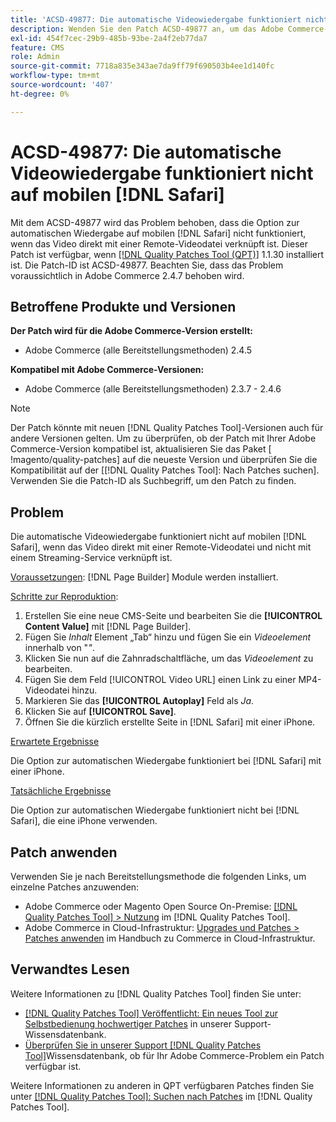 ```yaml
---
title: 'ACSD-49877: Die automatische Videowiedergabe funktioniert nicht auf Mobilgeräten [!DNL Safari]'
description: Wenden Sie den Patch ACSD-49877 an, um das Adobe Commerce-Problem zu beheben, dass die Option für die automatische Videowiedergabe auf Mobilgeräten nicht funktioniert [!DNL Safari]  wenn das Video direkt mit einer Remote-Videodatei verknüpft ist.
exl-id: 454f7cec-29b9-485b-93be-2a4f2eb77da7
feature: CMS
role: Admin
source-git-commit: 7718a835e343ae7da9ff79f690503b4ee1d140fc
workflow-type: tm+mt
source-wordcount: '407'
ht-degree: 0%

---
```


# ACSD-49877: Die automatische Videowiedergabe funktioniert nicht auf mobilen [!DNL Safari]

Mit dem ACSD-49877 wird das Problem behoben, dass die Option zur automatischen Wiedergabe auf mobilen [!DNL Safari] nicht funktioniert, wenn das Video direkt mit einer Remote-Videodatei verknüpft ist. Dieser Patch ist verfügbar, wenn [[!DNL Quality Patches Tool (QPT)]](/help/announcements/adobe-commerce-announcements/magento-quality-patches-released-new-tool-to-self-serve-quality-patches.md) 1.1.30 installiert ist. Die Patch-ID ist ACSD-49877. Beachten Sie, dass das Problem voraussichtlich in Adobe Commerce 2.4.7 behoben wird.

## Betroffene Produkte und Versionen

**Der Patch wird für die Adobe Commerce-Version erstellt:**

* Adobe Commerce (alle Bereitstellungsmethoden) 2.4.5

**Kompatibel mit Adobe Commerce-Versionen:**

* Adobe Commerce (alle Bereitstellungsmethoden) 2.3.7 - 2.4.6

>[!NOTE]
>
>Der Patch könnte mit neuen [!DNL Quality Patches Tool]-Versionen auch für andere Versionen gelten. Um zu überprüfen, ob der Patch mit Ihrer Adobe Commerce-Version kompatibel ist, aktualisieren Sie das Paket [ !magento/quality-patches] auf die neueste Version und überprüfen Sie die Kompatibilität auf der [[!DNL Quality Patches Tool]: Nach Patches suchen]. Verwenden Sie die Patch-ID als Suchbegriff, um den Patch zu finden.

## Problem

Die automatische Videowiedergabe funktioniert nicht auf mobilen [!DNL Safari], wenn das Video direkt mit einer Remote-Videodatei und nicht mit einem Streaming-Service verknüpft ist.

<u>Voraussetzungen</u>:
[!DNL Page Builder] Module werden installiert.

<u>Schritte zur Reproduktion</u>:

1. Erstellen Sie eine neue CMS-Seite und bearbeiten Sie die **[!UICONTROL Content Value]** mit [!DNL Page Builder].
1. Fügen Sie *Inhalt* Element „Tab“ hinzu und fügen Sie ein *Videoelement* innerhalb von &quot;*&quot;*.
1. Klicken Sie nun auf die Zahnradschaltfläche, um das *Videoelement* zu bearbeiten.
1. Fügen Sie dem Feld [!UICONTROL Video URL] einen Link zu einer MP4-Videodatei hinzu.
1. Markieren Sie das **[!UICONTROL Autoplay]** Feld als *Ja*.
1. Klicken Sie auf **[!UICONTROL Save]**.
1. Öffnen Sie die kürzlich erstellte Seite in [!DNL Safari] mit einer iPhone.

<u>Erwartete Ergebnisse</u>

Die Option zur automatischen Wiedergabe funktioniert bei [!DNL Safari] mit einer iPhone.

<u>Tatsächliche Ergebnisse</u>

Die Option zur automatischen Wiedergabe funktioniert nicht bei [!DNL Safari], die eine iPhone verwenden.

## Patch anwenden

Verwenden Sie je nach Bereitstellungsmethode die folgenden Links, um einzelne Patches anzuwenden:

* Adobe Commerce oder Magento Open Source On-Premise: [[!DNL Quality Patches Tool] > Nutzung](https://experienceleague.adobe.com/docs/commerce-operations/tools/quality-patches-tool/usage.html?lang=de) im [!DNL Quality Patches Tool].
* Adobe Commerce in Cloud-Infrastruktur: [Upgrades und Patches > Patches anwenden](https://experienceleague.adobe.com/docs/commerce-cloud-service/user-guide/develop/upgrade/apply-patches.html?lang=de) im Handbuch zu Commerce in Cloud-Infrastruktur.

## Verwandtes Lesen

Weitere Informationen zu [!DNL Quality Patches Tool] finden Sie unter:

* [[!DNL Quality Patches Tool] Veröffentlicht: Ein neues Tool zur Selbstbedienung hochwertiger Patches](/help/announcements/adobe-commerce-announcements/magento-quality-patches-released-new-tool-to-self-serve-quality-patches.md) in unserer Support-Wissensdatenbank.
* [Überprüfen Sie in unserer Support [!DNL Quality Patches Tool]](/help/support-tools/patches-available-in-qpt-tool/check-patch-for-magento-issue-with-magento-quality-patches.md)Wissensdatenbank, ob für Ihr Adobe Commerce-Problem ein Patch verfügbar ist.

Weitere Informationen zu anderen in QPT verfügbaren Patches finden Sie unter [[!DNL Quality Patches Tool]: Suchen nach Patches](https://experienceleague.adobe.com/tools/commerce-quality-patches/index.html?lang=de) im [!DNL Quality Patches Tool].
